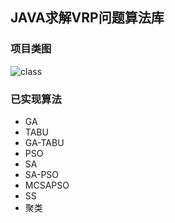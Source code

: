 ## JAVA求解VRP问题算法库

### 项目类图

![class](https://github.com/eyric/IDS/blob/master/doc/IDS.png)

### 已实现算法

- GA
- TABU
- GA-TABU
- PSO
- SA
- SA-PSO
- MCSAPSO
- SS
- 聚类
